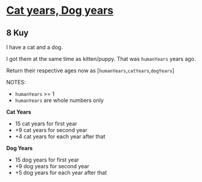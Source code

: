<h1><a href="https://www.codewars.com/kata/5a6663e9fd56cb5ab800008b">Cat years, Dog years</a></h1>
<h2>8 Kuy</h2>

<p>I have a cat and a dog.</p>
<p>I got them at the same time as kitten/puppy. That was <code>humanYears</code> years ago.</p>
<p>Return their respective ages now as 
[<code>humanYears</code>,<code>catYears</code>,<code>dogYears</code>]</p>

<p>NOTES:</p>
<ul>
<li><code>humanYears</code> >= 1</li>
<li><code>humanYears</code> are whole numbers only</li>
</ul>

<p><b>Cat Years</b></p>
<ul>
<li>15 cat years for first year</li>
<li>+9 cat years for second year</li>
<li>+4 cat years for each year after that</li>
</ul>

<p><b>Dog Years</b></p>
<ul>
<li>15 dog years for first year</li>
<li>+9 dog years for second year</li>
<li>+5 dog years for each year after that</li>
</ul>